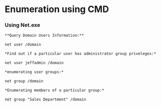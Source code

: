 # Enumeration using CMD

### Using Net.exe

```markdown
**Query Domain Users Information:**

net user /domain

*Find out if a particular user has administrator group priveleges:*

net user jeffadmin /domain

*enumerating user groups:*

net group /domain

*Enumerating members of a particular group:*

net group "Sales Department" /domain
```